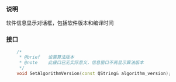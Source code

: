 ### 说明

软件信息显示对话框，包括软件版本和编译时间

### 接口

```c++
	/*
	 * @brief	设置算法版本
	 * @note	此接口已无实际意义，信息窗口不再显示算法版本
	 */
	void SetAlgorithmVersion(const QString& algorithm_version);
```


